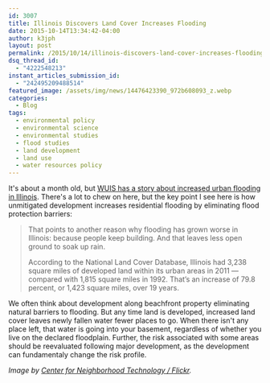 ```yaml
---
id: 3007
title: Illinois Discovers Land Cover Increases Flooding
date: 2015-10-14T13:34:42-04:00
author: k3jph
layout: post
permalink: /2015/10/14/illinois-discovers-land-cover-increases-flooding/
dsq_thread_id:
  - "4222548213"
instant_articles_submission_id:
  - "242495209488514"
featured_image: /assets/img/news/14476423390_972b608093_z.webp
categories:
  - Blog
tags:
  - environmental policy
  - environmental science
  - environmental studies
  - flood studies
  - land development
  - land use
  - water resources policy
---
```

It's about a month old, but [WUIS has a story about increased urban flooding in Illinois](http://wuis.org/post/illinois-issues-urban-flooding).  There's a lot to chew on here, but the key point I see here is how unmitigated development increases residential flooding by eliminating flood protection barriers:

> That points to another reason why flooding has grown worse in Illinois: because people keep building. And that leaves less open ground to soak up rain.
>
> According to the National Land Cover Database, Illinois had 3,238 square miles of developed land within its urban areas in 2011 — compared with 1,815 square miles in 1992. That’s an increase of 79.8 percent, or 1,423 square miles, over 19 years.

We often think about development along beachfront property eliminating natural barriers to flooding.  But any time land is developed, increased land cover leaves newly fallen water fewer places to go.  When there isn't any place left, that water is going into your basement, regardless of whether you live on the declared floodplain.  Further, the risk associated with some areas should be reevaluated following major development, as the development can fundamentaly change the risk profile.

_Image by [Center for Neighborhood Technology / Flickr](https://www.flickr.com/photos/centerforneighborhoodtechnology/14476423390)._
